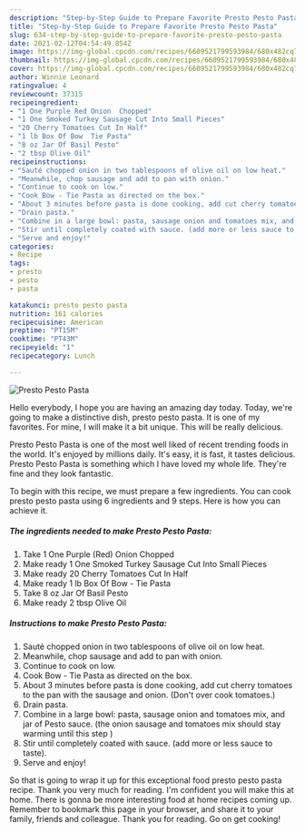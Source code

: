 ```yaml
---
description: "Step-by-Step Guide to Prepare Favorite Presto Pesto Pasta"
title: "Step-by-Step Guide to Prepare Favorite Presto Pesto Pasta"
slug: 634-step-by-step-guide-to-prepare-favorite-presto-pesto-pasta
date: 2021-02-12T04:54:49.854Z
image: https://img-global.cpcdn.com/recipes/6609521799593984/680x482cq70/presto-pesto-pasta-recipe-main-photo.jpg
thumbnail: https://img-global.cpcdn.com/recipes/6609521799593984/680x482cq70/presto-pesto-pasta-recipe-main-photo.jpg
cover: https://img-global.cpcdn.com/recipes/6609521799593984/680x482cq70/presto-pesto-pasta-recipe-main-photo.jpg
author: Winnie Leonard
ratingvalue: 4
reviewcount: 37315
recipeingredient:
- "1 One Purple Red Onion  Chopped"
- "1 One Smoked Turkey Sausage Cut Into Small Pieces"
- "20 Cherry Tomatoes Cut In Half"
- "1 lb Box Of Bow  Tie Pasta"
- "8 oz Jar Of Basil Pesto"
- "2 tbsp Olive Oil"
recipeinstructions:
- "Sauté chopped onion in two tablespoons of olive oil on low heat."
- "Meanwhile, chop sausage and add to pan with onion."
- "Continue to cook on low."
- "Cook Bow - Tie Pasta as directed on the box."
- "About 3 minutes before pasta is done cooking, add cut cherry tomatoes to the pan with the sausage and onion. (Don&#39;t over cook tomatoes.)"
- "Drain pasta."
- "Combine in a large bowl: pasta, sausage onion and tomatoes mix, and jar of Pesto sauce. (the onion sausage and tomatoes mix should stay warming until this step )"
- "Stir until completely coated with sauce. (add more or less sauce to taste)."
- "Serve and enjoy!"
categories:
- Recipe
tags:
- presto
- pesto
- pasta

katakunci: presto pesto pasta 
nutrition: 161 calories
recipecuisine: American
preptime: "PT15M"
cooktime: "PT43M"
recipeyield: "1"
recipecategory: Lunch

---
```



![Presto Pesto Pasta](https://img-global.cpcdn.com/recipes/6609521799593984/680x482cq70/presto-pesto-pasta-recipe-main-photo.jpg)

Hello everybody, I hope you are having an amazing day today. Today, we're going to make a distinctive dish, presto pesto pasta. It is one of my favorites. For mine, I will make it a bit unique. This will be really delicious.



Presto Pesto Pasta is one of the most well liked of recent trending foods in the world. It's enjoyed by millions daily. It's easy, it is fast, it tastes delicious. Presto Pesto Pasta is something which I have loved my whole life. They're fine and they look fantastic.


To begin with this recipe, we must prepare a few ingredients. You can cook presto pesto pasta using 6 ingredients and 9 steps. Here is how you can achieve it.

<!--inarticleads1-->

##### The ingredients needed to make Presto Pesto Pasta:

1. Take 1 One Purple (Red) Onion  Chopped
1. Make ready 1 One Smoked Turkey Sausage Cut Into Small Pieces
1. Make ready 20 Cherry Tomatoes Cut In Half
1. Make ready 1 lb Box Of Bow - Tie Pasta
1. Take 8 oz Jar Of Basil Pesto
1. Make ready 2 tbsp Olive Oil




<!--inarticleads2-->

##### Instructions to make Presto Pesto Pasta:

1. Sauté chopped onion in two tablespoons of olive oil on low heat.
1. Meanwhile, chop sausage and add to pan with onion.
1. Continue to cook on low.
1. Cook Bow - Tie Pasta as directed on the box.
1. About 3 minutes before pasta is done cooking, add cut cherry tomatoes to the pan with the sausage and onion. (Don&#39;t over cook tomatoes.)
1. Drain pasta.
1. Combine in a large bowl: pasta, sausage onion and tomatoes mix, and jar of Pesto sauce. (the onion sausage and tomatoes mix should stay warming until this step )
1. Stir until completely coated with sauce. (add more or less sauce to taste).
1. Serve and enjoy!




So that is going to wrap it up for this exceptional food presto pesto pasta recipe. Thank you very much for reading. I'm confident you will make this at home. There is gonna be more interesting food at home recipes coming up. Remember to bookmark this page in your browser, and share it to your family, friends and colleague. Thank you for reading. Go on get cooking!

